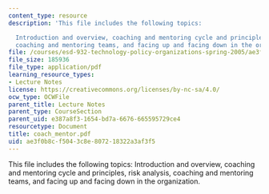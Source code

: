 ```yaml
---
content_type: resource
description: 'This file includes the following topics:

  Introduction and overview, coaching and mentoring cycle and principles, risk analysis,
  coaching and mentoring teams, and facing up and facing down in the organization.'
file: /courses/esd-932-technology-policy-organizations-spring-2005/ae3f0b8cf5043c8e807218322a3af3f5_coach_mentor.pdf
file_size: 185936
file_type: application/pdf
learning_resource_types:
- Lecture Notes
license: https://creativecommons.org/licenses/by-nc-sa/4.0/
ocw_type: OCWFile
parent_title: Lecture Notes
parent_type: CourseSection
parent_uid: e387a8f3-1654-bd7a-6676-665595729ce4
resourcetype: Document
title: coach_mentor.pdf
uid: ae3f0b8c-f504-3c8e-8072-18322a3af3f5
---
```

This file includes the following topics:
Introduction and overview, coaching and mentoring cycle and principles, risk analysis, coaching and mentoring teams, and facing up and facing down in the organization.